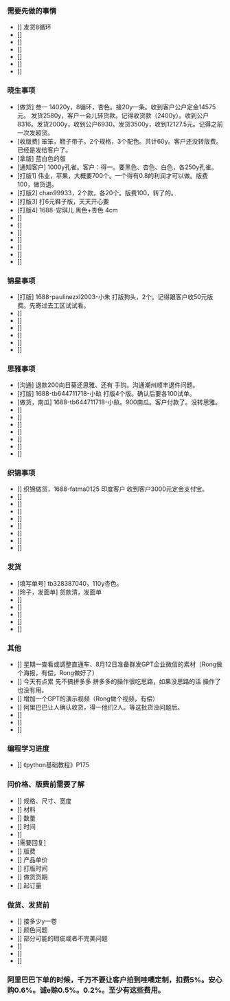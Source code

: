 ### 需要先做的事情
- [] 发货8循环
- [] 
- [] 
- [] 
- [] 
- [] 
- [] 





### 晓生事项
- [做货] 叁一 14020y，8循环，杏色。接20y一条。收到客户公户定金14575元。 发货2580y，客户一会儿转货款。记得收货款（2400y）。收到公户8316。发货2000y，收到公户6930。发货3500y，收到12127.5元。记得之前一次发超货。
- [收版费] 笨笨，鞋子带子。2个规格，3个配色。共计60y。客户还没转版费。已经是发给客户了。
- [拿版] 蓝白色的版
- [通知客户] 1000y孔雀。客户：得一。要黑色、杏色、白色，各250y孔雀。
- [打版1] 伟业，苹果，大概要700个。一个得有0.8的利润才可以做。版费100，做货退。
- [打版2] chan99933，2个款，各20个。版费100，转了的。 
- [打版3] 打6元鞋子版，天天开心要
- [打版4] 1688-安琪儿 黑色+杏色 4cm 
- []
- [] 
- [] 
- [] 
- [] 
- [] 
- [] 

### 锦星事项
- [打版] 1688-paulinezxl2003-小朱 打版狗头，2个。记得跟客户收50元版费。先寄过去工区试试看。
- [] 
- [] 
- [] 
- [] 
- [] 
- [] 

### 思雅事项
- [沟通] 退款200向日葵还思雅、还有 手钩。沟通潮州顺丰退件问题。
- [打版] 1688-tb644711718-小镹 打版4个版。确认后要各100试单。
- [做货，南瓜] 1688-tb644711718-小镹。900南瓜。客户付款了。没转思雅。
- [] 
- [] 
- [] 
- [] 
- [] 
- [] 
- [] 

### 织锦事项
- [] 织锦做货，1688-fatma0125 印度客户 收到客户3000元定金支付宝。
- []
- [] 
- [] 
- [] 
- [] 
- [] 
- [] 
- [] 

### 发货
- [填写单号] tb328387040，110y杏色。
- [玲子，发面单] 货款清，发面单 
- [] 
- [] 
- [] 
- [] 
- [] 



### 其他
- [] 星期一查看或调整直通车、8月12日准备群发GPT企业微信的素材（Rong做个海报，有偿，Rong做好了）
- [] 今天有点累 先不搞拼多多 拼多多的操作很吃思路，如果没思路的话 操作了也没有用。
- [] 增加一个GPT的演示视频（Rong做个视频，有偿）
- [] 阿里巴巴让人确认收货，得一他们2人。等这批货没问题后。
- [] 
- [] 
- [] 

### 编程学习进度
- [] 《python基础教程》P175






















### 问价格、版费前需要了解
- [] 规格、尺寸、宽度
- [] 材料
- [] 数量
- [] 时间
- []
- [需要回复] 
- [] 版费
- [] 产品单价
- [] 打版时间
- [] 做货货期
- [] 起订量



### 做货、发货前
- [] 接多少y一卷
- [] 颜色问题
- [] 部分可能的瑕疵或者不完美问题
- []
- [] 
- []




### 阿里巴巴下单的时候，千万不要让客户拍到哇噢定制，扣费5%。安心购0.6%。诚e赊0.5%。0.2%。至少有这些费用。